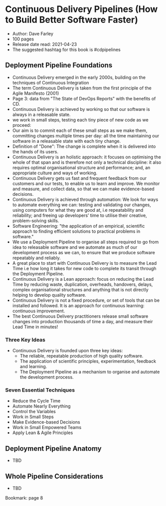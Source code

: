 # Continuous Delivery Pipelines (How to Build Better Software Faster)

- Author: Dave Farley
- 100 pages
- Release date read: 2021-04-23
- The suggested hashtag for this book is #cdpipelines

## Deployment Pipeline Foundations

- Continuous Delivery emerged in the early 2000s, building on the techniques of Continuous Integration
- The term Continuous Delivery is taken from the first principle of the Agile Manifesto (2001)
- Page 3: data from "The State of DevOps Reports" with the benefits of CD.
- Continuous Delivery is achieved by working so that our software is always in a releasable state.
- we work in small steps, testing each tiny piece of new code as we proceed:
- Our aim is to commit each of these small steps as we make them, committing changes multiple times per day: all the time maintaining our software in a releasable state with each tiny change.
- Definition of "Done": The change is complete when it is delivered into the hands of its users.
- Continuous Delivery is an holistic approach: it focuses on optimising the whole of that span and is therefore not only a technical discipline: it also requires optimal organisational structure and performance; and, an appropriate culture and ways of working.
- Continuous Delivery gets us fast and frequent feedback from our customers and our tests, to enable us to learn and improve. We monitor and measure, and collect data, so that we can make evidence-based decisions.
- Continuous Delivery is achieved through automation: We look for ways to automate everything we can: testing and validating our changes, using computers for what they are good at, i.e repeatability and reliability; and freeing up developers’ time to utilise their creative, problem-solving skills.
- Software Engineering: "the application of an empirical, scientific approach to finding efficient solutions to practical problems in software."
- We use a Deployment Pipeline to organise all steps required to go from idea to releasable software and we automate as much of our development process as we can, to ensure that we produce software repeatably and reliably.
- A great place to start with Continuous Delivery is to measure the Lead Time i.e how long it takes for new code to complete its transit through the Deployment Pipeline.
- Continuous Delivery is a Lean approach: focus on reducing the Lead Time by reducing waste, duplication, overheads, handovers, delays, complex organisational structures and anything that is not directly helping to develop quality software.
- Continuous Delivery is not a fixed procedure, or set of tools that can be installed and followed. It is an approach for continuous learning: continuous improvement.
- The best Continuous Delivery practitioners release small software changes into production thousands of time a day, and measure their Lead Time in minutes!

### Three Key Ideas

- Continuous Delivery is founded upon three key ideas:
  - The reliable, repeatable production of high quality software.
  - The application of scientific principles, experimentation, feedback and learning.
  - The Deployment Pipeline as a mechanism to organise and automate the development process.

### Seven Essential Techniques

- Reduce the Cycle Time
- Automate Nearly Everything
- Control the Variables
- Work in Small Steps
- Make Evidence-based Decisions
- Work in Small Empowered Teams
- Apply Lean & Agile Principles

## Deployment Pipeline Anatomy

- TBD

## Whole Pipeline Considerations

- TBD

Bookmark: page 8
